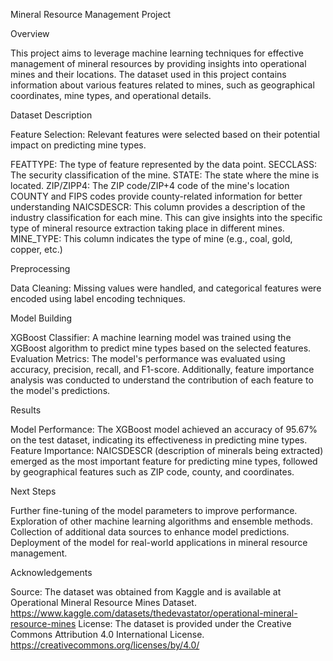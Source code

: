 Mineral Resource Management Project

Overview

This project aims to leverage machine learning techniques for effective management of mineral resources by providing insights into operational mines and their locations. The dataset used in this project contains information about various features related to mines, such as geographical coordinates, mine types, and operational details.

Dataset Description

Feature Selection: Relevant features were selected based on their potential impact on predicting mine types.

FEATTYPE: The type of feature represented by the data point.
SECCLASS: The security classification of the mine.
STATE: The state where the mine is located.
ZIP/ZIPP4: The ZIP code/ZIP+4 code of the mine's location
COUNTY and FIPS codes provide county-related information for better understanding
NAICSDESCR: This column provides a description of the industry classification for each mine. This can give insights into the specific type of mineral resource extraction taking place in different mines.
MINE_TYPE: This column indicates the type of mine (e.g., coal, gold, copper, etc.)

Preprocessing

Data Cleaning: Missing values were handled, and categorical features were encoded using label encoding techniques.

Model Building

XGBoost Classifier: A machine learning model was trained using the XGBoost algorithm to predict mine types based on the selected features.
Evaluation Metrics: The model's performance was evaluated using accuracy, precision, recall, and F1-score. Additionally, feature importance analysis was conducted to understand the contribution of each feature to the model's predictions.

Results

Model Performance: The XGBoost model achieved an accuracy of 95.67% on the test dataset, indicating its effectiveness in predicting mine types.
Feature Importance: NAICSDESCR (description of minerals being extracted) emerged as the most important feature for predicting mine types, followed by geographical features such as ZIP code, county, and coordinates.

Next Steps

Further fine-tuning of the model parameters to improve performance.
Exploration of other machine learning algorithms and ensemble methods.
Collection of additional data sources to enhance model predictions.
Deployment of the model for real-world applications in mineral resource management.

Acknowledgements 

Source: The dataset was obtained from Kaggle and is available at Operational Mineral Resource Mines Dataset.
https://www.kaggle.com/datasets/thedevastator/operational-mineral-resource-mines
License: The dataset is provided under the Creative Commons Attribution 4.0 International License.
https://creativecommons.org/licenses/by/4.0/
